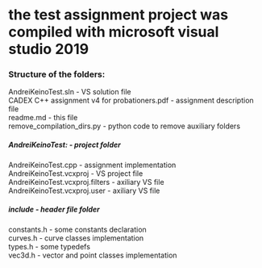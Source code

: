 <h1>the test assignment project was compiled with microsoft visual studio 2019</h1>

<h3>Structure of the folders:</h3>

<p>
AndreiKeinoTest.sln - VS solution file<br>
CADEX C++ assignment v4 for probationers.pdf - assignment description file <br>
readme.md - this file<br>
remove_compilation_dirs.py - python code to remove auxiliary folders<br>
</p>
<p>
	<h5>AndreiKeinoTest: - project folder</h5>
		AndreiKeinoTest.cpp - assignment implementation<br>
		AndreiKeinoTest.vcxproj - VS project file<br>
		AndreiKeinoTest.vcxproj.filters - axiliary VS file<br>
		AndreiKeinoTest.vcxproj.user - axiliary VS file<br>
</p>		
<p>
		<h5>include - header file folder</h5>
			constants.h - some constants declaration<br>
			curves.h - curve classes implementation<br>
			types.h - some typedefs<br>
			vec3d.h - vector and point classes implementation<br>
</p>			
	